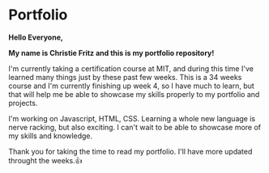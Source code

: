 # Portfolio

**Hello Everyone,**

**My name is Christie Fritz and this is my  portfolio repository!**

I'm currently taking a certification course at MIT, and during this time I've learned many things just by these past few weeks. This is a 34 weeks course and I'm currently finishing up week 4, so I have much to learn, but that will help me be able to showcase my skills properly to  my portfolio and  projects.

I'm working on Javascript, HTML, CSS. Learning a whole new language is nerve racking, but also exciting. I can't wait to be able to showcase more of my skills and knowledge.

Thank you for taking the time to read my portfolio. I'll have more updated throught the weeks.:+1: 
